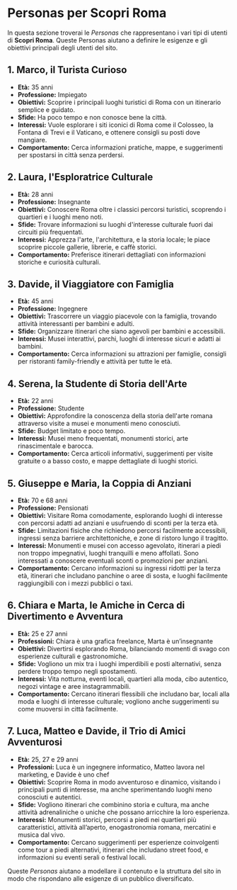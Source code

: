 
# Personas per Scopri Roma

In questa sezione troverai le *Personas* che rappresentano i vari tipi di utenti di **Scopri Roma**. Queste Personas aiutano a definire le esigenze e gli obiettivi principali degli utenti del sito.

## 1. Marco, il Turista Curioso

- **Età:** 35 anni
- **Professione:** Impiegato
- **Obiettivi:** Scoprire i principali luoghi turistici di Roma con un itinerario semplice e guidato.
- **Sfide:** Ha poco tempo e non conosce bene la città.
- **Interessi:** Vuole esplorare i siti iconici di Roma come il Colosseo, la Fontana di Trevi e il Vaticano, e ottenere consigli su posti dove mangiare.
- **Comportamento:** Cerca informazioni pratiche, mappe, e suggerimenti per spostarsi in città senza perdersi.

## 2. Laura, l'Esploratrice Culturale

- **Età:** 28 anni
- **Professione:** Insegnante
- **Obiettivi:** Conoscere Roma oltre i classici percorsi turistici, scoprendo i quartieri e i luoghi meno noti.
- **Sfide:** Trovare informazioni su luoghi d'interesse culturale fuori dai circuiti più frequentati.
- **Interessi:** Apprezza l'arte, l'architettura, e la storia locale; le piace scoprire piccole gallerie, librerie, e caffè storici.
- **Comportamento:** Preferisce itinerari dettagliati con informazioni storiche e curiosità culturali.

## 3. Davide, il Viaggiatore con Famiglia

- **Età:** 45 anni
- **Professione:** Ingegnere
- **Obiettivi:** Trascorrere un viaggio piacevole con la famiglia, trovando attività interessanti per bambini e adulti.
- **Sfide:** Organizzare itinerari che siano agevoli per bambini e accessibili.
- **Interessi:** Musei interattivi, parchi, luoghi di interesse sicuri e adatti ai bambini.
- **Comportamento:** Cerca informazioni su attrazioni per famiglie, consigli per ristoranti family-friendly e attività per tutte le età.

## 4. Serena, la Studente di Storia dell'Arte

- **Età:** 22 anni
- **Professione:** Studente
- **Obiettivi:** Approfondire la conoscenza della storia dell'arte romana attraverso visite a musei e monumenti meno conosciuti.
- **Sfide:** Budget limitato e poco tempo.
- **Interessi:** Musei meno frequentati, monumenti storici, arte rinascimentale e barocca.
- **Comportamento:** Cerca articoli informativi, suggerimenti per visite gratuite o a basso costo, e mappe dettagliate di luoghi storici.

## 5. Giuseppe e Maria, la Coppia di Anziani

- **Età:** 70 e 68 anni
- **Professione:** Pensionati
- **Obiettivi:** Visitare Roma comodamente, esplorando luoghi di interesse con percorsi adatti ad anziani e usufruendo di sconti per la terza età.
- **Sfide:** Limitazioni fisiche che richiedono percorsi facilmente accessibili, ingressi senza barriere architettoniche, e zone di ristoro lungo il tragitto.
- **Interessi:** Monumenti e musei con accesso agevolato, itinerari a piedi non troppo impegnativi, luoghi tranquilli e meno affollati. Sono interessati a conoscere eventuali sconti o promozioni per anziani.
- **Comportamento:** Cercano informazioni su ingressi ridotti per la terza età, itinerari che includano panchine o aree di sosta, e luoghi facilmente raggiungibili con i mezzi pubblici o taxi.

## 6. Chiara e Marta, le Amiche in Cerca di Divertimento e Avventura
- **Età:** 25 e 27 anni
- **Professioni:** Chiara è una grafica freelance, Marta è un’insegnante
- **Obiettivi:** Divertirsi esplorando Roma, bilanciando momenti di svago con esperienze culturali e gastronomiche.
- **Sfide:** Vogliono un mix tra i luoghi imperdibili e posti alternativi, senza perdere troppo tempo negli spostamenti.
- **Interessi:** Vita notturna, eventi locali, quartieri alla moda, cibo autentico, negozi vintage e aree instagrammabili.
- **Comportamento:** Cercano itinerari flessibili che includano bar, locali alla moda e luoghi di interesse culturale; vogliono anche suggerimenti su come muoversi in città facilmente.

## 7. Luca, Matteo e Davide, il Trio di Amici Avventurosi
- **Età:** 25, 27 e 29 anni
- **Professioni:** Luca è un ingegnere informatico, Matteo lavora nel marketing, e Davide è uno chef
- **Obiettivi:** Scoprire Roma in modo avventuroso e dinamico, visitando i principali punti di interesse, ma anche sperimentando luoghi meno conosciuti e autentici.
- **Sfide:** Vogliono itinerari che combinino storia e cultura, ma anche attività adrenaliniche o uniche che possano arricchire la loro esperienza.
- **Interessi:** Monumenti storici, percorsi a piedi nei quartieri più caratteristici, attività all’aperto, enogastronomia romana, mercatini e musica dal vivo.
- **Comportamento:** Cercano suggerimenti per esperienze coinvolgenti come tour a piedi alternativi, itinerari che includano street food, e informazioni su eventi serali o festival locali.

Queste *Personas* aiutano a modellare il contenuto e la struttura del sito in modo che rispondano alle esigenze di un pubblico diversificato.
